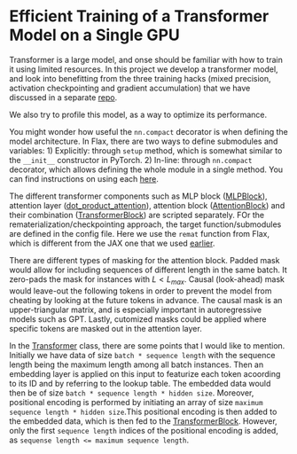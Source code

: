 # Efficient Training of a  Transformer Model on a Single GPU

Transformer is a large model, and onse should be familiar with how to train it using limited resources. In this project we develop a transformer model, and look into benefitting from the three training hacks (mixed precision, activation checkpointing and gradient accumulation) that we have discussed in a separate [repo](../single-gpu-training-hacks/).

We also try to profile this model, as a way to optimize its performance.

You might wonder how useful the `nn.compact` decorator is when defining the model architecture. In Flax, there are two ways to define submodules and variables: 1) Explicitly: through `setup` method, which is somewhat similar to the `__init__` constructor in PyTorch. 2) In-line: through `nn.compact` decorator, which allows defining the whole module in a single method. You can find instructions on using each [here](https://flax-linen.readthedocs.io/en/latest/guides/flax_fundamentals/setup_or_nncompact.html).

The different transformer components such as MLP block ([MLPBlock](jax/model.py#L9)), attention layer ([dot_product_attention](jax/model.py#L32)), attention block ([AttentionBlock](jax/model.py#L53)) and their combination ([TransformerBlock](jax/model.py#L78)) are scripted separately. FOr the rematerialization/checkpointing approach, the target function/submodules are defined in the config file. Here we use the `remat` function from Flax, which is different from the JAX one that we used [earlier](../single-gpu-training-hacks/jax/utils.py#L19).

There are different types of masking for the attention block. Padded mask would allow for including sequences of different length in the same batch. It zero-pads the mask for instances with $L < L_{max}$. Causal (look-ahead) mask would leave-out the following tokens in order to prevent the model from cheating by looking at the future tokens in advance. The causal mask is an upper-triangular matrix, and is especially important in autoregressive models such as GPT. Lastly, cutomized masks could be applied where specific tokens are masked out in the attention layer. 

In the [Transformer](jax/model.py#L100) class, there are some points that I would like to mention. Initially we have data of size `batch * sequence length` with the sequence length being the maximum length among all batch instances. Then an embedding layer is applied on this input to featurize each token acoording to its ID and by referring to the lookup table. The embedded data would then be of size `batch * sequence length * hidden size`. Moreover, positional encoding is performed by initiating an array of size `maximum sequence length * hidden size`.This positional encoding is then added to the embedded data, which is then fed to the [TransformerBlock](jax/model.py#L78). However, only the first `sequence length` indices of the positional encoding is added, as `sequense length <= maximum sequence length`.


